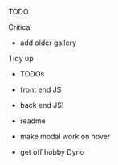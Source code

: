 TODO

Critical
- add older gallery

Tidy up
- TODOs
- front end JS
- back end JS!

- readme
- make modal work on hover
- get off hobby Dyno
